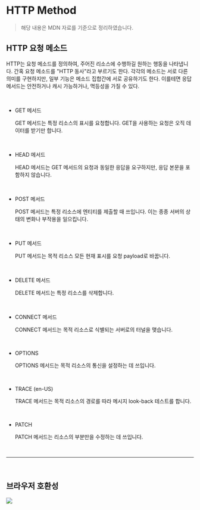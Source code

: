 # HTTP Method

> 해당 내용은 MDN 자료를 기준으로 정리하였습니다.

## HTTP 요청 메소드

HTTP는 요청 메소드를 정의하여, 주어진 리소스에 수행하길 원하는 행동을 나타냅니다. 간혹 요청 메소드를 "HTTP 동사"라고 부르기도 한다. 각각의 메소드는 서로 다른 의미를 구현하지만, 일부 기능은 메소드 집합간에 서로 공유하기도 한다. 이를테면 응답 메서드는 안전하거나 캐시 가능하거나, 멱등성을 가질 수 있다.

<br />

 - GET 메서드

    GET 메서드는 특정 리소스의 표시를 요청합니다. GET을 사용하는 요청은 오직 데이터를 받기만 합니다.

<br />

 - HEAD 메서드

    HEAD 메서드는 GET 메서드의 요청과 동일한 응답을 요구하지만, 응답 본문을 포함하지 않습니다.

<br />

 - POST 메서드
    
    POST 메서드는 특정 리소스에 엔티티를 제출할 때 쓰입니다. 이는 종종 서버의 상태의 변화나 부작용을 일으킵니다.

<br />

 - PUT 메서드

    PUT 메서드는 목적 리소스 모든 현재 표시를 요청 payload로 바꿉니다.

<br />

 - DELETE 메서드

    DELETE 메서드는 특정 리소스를 삭제합니다.

<br />

 - CONNECT 메서드

    CONNECT 메서드는 목적 리소스로 식별되는 서버로의 터널을 맺습니다.

<br />

 - OPTIONS

    OPTIONS 메서드는 목적 리소스의 통신을 설정하는 데 쓰입니다.

<br />

 - TRACE (en-US)

    TRACE 메서드는 목적 리소스의 경로를 따라 메시지 look-back 테스트를 합니다.

<br />

 - PATCH

    PATCH 메서드는 리소스의 부분만을 수정하는 데 쓰입니다.


<br />
<hr />
<br />

## 브라우저 호환성

<img src="https://user-images.githubusercontent.com/63120360/198880757-4bb4a0a4-3422-4c63-945f-858a79b2d730.png">

